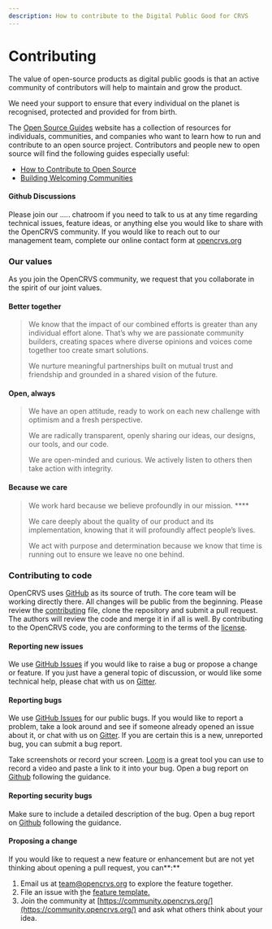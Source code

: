 ```yaml
---
description: How to contribute to the Digital Public Good for CRVS
---
```


# Contributing

The value of open-source products as digital public goods is that an active community of contributors will help to maintain and grow the product.

We need your support to ensure that every individual on the planet is recognised, protected and provided for from birth.

The [Open Source Guides](https://opensource.guide/) website has a collection of resources for individuals, communities, and companies who want to learn how to run and contribute to an open source project. Contributors and people new to open source will find the following guides especially useful:

* [How to Contribute to Open Source](https://opensource.guide/how-to-contribute/)
* [Building Welcoming Communities](https://opensource.guide/building-community/)

#### Github Discussions <a href="#gitter" id="gitter"></a>

Please join our .....    chatroom if you need to talk to us at any time regarding technical issues, feature ideas, or anything else you would like to share with the OpenCRVS community. If you would like to reach out to our management team, complete our online contact form at [opencrvs.org](https://www.opencrvs.org/)

### Our values <a href="#our-values" id="our-values"></a>

As you join the OpenCRVS community, we request that you collaborate in the spirit of our joint values.

#### **Better together**

> We know that the impact of our combined efforts is greater than any individual effort alone. That’s why we are passionate community builders, creating spaces where diverse opinions and voices come together too create smart solutions.
>
> We nurture meaningful partnerships built on mutual trust and friendship and grounded in a shared vision of the future.

#### **Open, always**

> We have an open attitude, ready to work on each new challenge with optimism and a fresh perspective.
>
> We are radically transparent, openly sharing our ideas, our designs, our tools, and our code.
>
> We are open-minded and curious. We actively listen to others then take action with integrity.

#### **Because we care**

> We work hard because we believe profoundly in our mission. ****&#x20;
>
> We care deeply about the quality of our product and its implementation, knowing that it will profoundly affect people’s lives.
>
> We act with purpose and determination because we know that time is running out to ensure we leave no one behind.

### Contributing to code <a href="#working-on-opencrvs-code" id="working-on-opencrvs-code"></a>

OpenCRVS uses [GitHub](https://github.com/opencrvs/opencrvs-core) as its source of truth. The core team will be working directly there. All changes will be public from the beginning. Please review the [contributing](https://github.com/opencrvs/opencrvs-core/blob/master/CONTRIBUTING.md) file, clone the repository and submit a pull request. The authors will review the code and merge it in if all is well. By contributing to the OpenCRVS code, you are conforming to the terms of the [license](https://www.opencrvs.org/license).

#### Reporting new issues <a href="#reporting-new-issues" id="reporting-new-issues"></a>

We use [GitHub Issues](https://github.com/opencrvs/opencrvs-core/issues) if you would like to raise a bug or propose a change or feature. If you just have a general topic of discussion, or would like some technical help, please chat with us on [Gitter](https://gitter.im/opencrvs/community).

#### Reporting bugs <a href="#reporting-bugs" id="reporting-bugs"></a>

We use [GitHub Issues](https://github.com/opencrvs/opencrvs-core/issues) for our public bugs. If you would like to report a problem, take a look around and see if someone already opened an issue about it, or chat with us on [Gitter](https://gitter.im/opencrvs/community). If you are certain this is a new, unreported bug, you can submit a bug report.

Take screenshots or record your screen. [Loom](https://www.loom.com/) is a great tool you can use to record a video and paste a link to it into your bug. Open a bug report on [Github](https://github.com/opencrvs/opencrvs-core/issues/new?assignees=\&labels=%F0%9F%91%B9Bug\&template=---bug.md\&title=) following the guidance.

#### Reporting security bugs <a href="#reporting-security-bugs" id="reporting-security-bugs"></a>

Make sure to include a detailed description of the bug. Open a bug report on [Github](https://github.com/opencrvs/opencrvs-core/issues/new?assignees=\&labels=%F0%9F%91%B9Bug\&template=---bug.md\&title=) following the guidance.

#### Proposing a change <a href="#proposing-a-change" id="proposing-a-change"></a>

If you would like to request a new feature or enhancement but are not yet thinking about opening a pull request, you can**:**

1. Email us at team@opencrvs.org to explore the feature together.
2. File an issue with [t](https://github.com/facebook/docusaurus/issues/new?template=feature.md)he [feature template.](https://github.com/opencrvs/opencrvs-core/issues/new?assignees=\&labels=%E2%98%95%EF%B8%8F+Discussion\&template=---feature.md\&title=)
3. Join the community at [https://community.opencrvs.org/](https://community.opencrvs.org/) and ask what others think about your idea.

